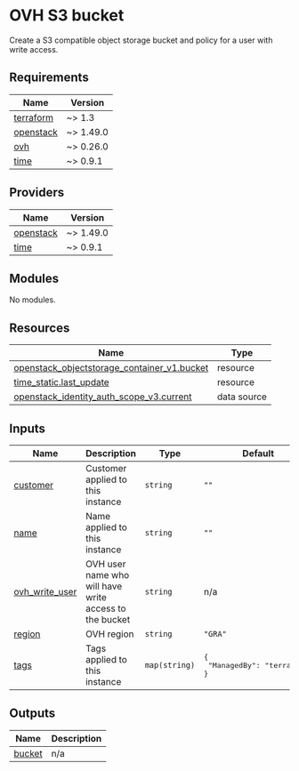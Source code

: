 # OVH S3 bucket

Create a S3 compatible object storage bucket and policy for a user with write access.

<!-- BEGIN_TF_DOCS -->
## Requirements

| Name | Version |
|------|---------|
| <a name="requirement_terraform"></a> [terraform](#requirement\_terraform) | ~> 1.3 |
| <a name="requirement_openstack"></a> [openstack](#requirement\_openstack) | ~> 1.49.0 |
| <a name="requirement_ovh"></a> [ovh](#requirement\_ovh) | ~> 0.26.0 |
| <a name="requirement_time"></a> [time](#requirement\_time) | ~> 0.9.1 |

## Providers

| Name | Version |
|------|---------|
| <a name="provider_openstack"></a> [openstack](#provider\_openstack) | ~> 1.49.0 |
| <a name="provider_time"></a> [time](#provider\_time) | ~> 0.9.1 |

## Modules

No modules.

## Resources

| Name | Type |
|------|------|
| [openstack_objectstorage_container_v1.bucket](https://registry.terraform.io/providers/terraform-provider-openstack/openstack/latest/docs/resources/objectstorage_container_v1) | resource |
| [time_static.last_update](https://registry.terraform.io/providers/hashicorp/time/latest/docs/resources/static) | resource |
| [openstack_identity_auth_scope_v3.current](https://registry.terraform.io/providers/terraform-provider-openstack/openstack/latest/docs/data-sources/identity_auth_scope_v3) | data source |

## Inputs

| Name | Description | Type | Default | Required |
|------|-------------|------|---------|:--------:|
| <a name="input_customer"></a> [customer](#input\_customer) | Customer applied to this instance | `string` | `""` | no |
| <a name="input_name"></a> [name](#input\_name) | Name applied to this instance | `string` | `""` | no |
| <a name="input_ovh_write_user"></a> [ovh\_write\_user](#input\_ovh\_write\_user) | OVH user name who will have write access to the bucket | `string` | n/a | yes |
| <a name="input_region"></a> [region](#input\_region) | OVH region | `string` | `"GRA"` | no |
| <a name="input_tags"></a> [tags](#input\_tags) | Tags applied to this instance | `map(string)` | <pre>{<br>  "ManagedBy": "terraform"<br>}</pre> | no |

## Outputs

| Name | Description |
|------|-------------|
| <a name="output_bucket"></a> [bucket](#output\_bucket) | n/a |
<!-- END_TF_DOCS -->
